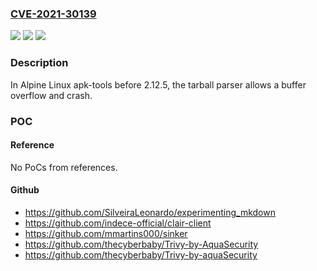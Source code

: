 ### [CVE-2021-30139](https://cve.mitre.org/cgi-bin/cvename.cgi?name=CVE-2021-30139)
![](https://img.shields.io/static/v1?label=Product&message=n%2Fa&color=blue)
![](https://img.shields.io/static/v1?label=Version&message=n%2Fa&color=blue)
![](https://img.shields.io/static/v1?label=Vulnerability&message=n%2Fa&color=brighgreen)

### Description

In Alpine Linux apk-tools before 2.12.5, the tarball parser allows a buffer overflow and crash.

### POC

#### Reference
No PoCs from references.

#### Github
- https://github.com/SilveiraLeonardo/experimenting_mkdown
- https://github.com/indece-official/clair-client
- https://github.com/mmartins000/sinker
- https://github.com/thecyberbaby/Trivy-by-AquaSecurity
- https://github.com/thecyberbaby/Trivy-by-aquaSecurity

